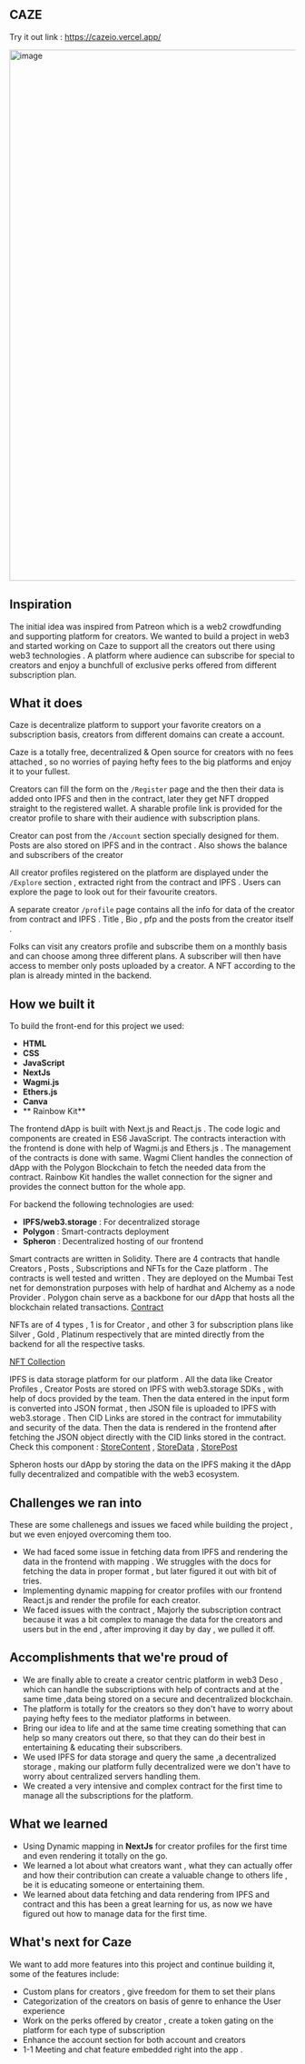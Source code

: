## CAZE

Try it out link : https://cazeio.vercel.app/

<img width="935" alt="image" src="https://user-images.githubusercontent.com/91938348/185983539-e8a897c6-222f-4881-a2cf-e05be427998e.png">


## Inspiration

The initial idea was inspired from Patreon which is a web2 crowdfunding and supporting platform for creators. We wanted to build a project in web3 and started working on Caze to support all the creators out there using web3 technologies . A platform where audience can subscribe for special to creators and enjoy a bunchfull of exclusive perks offered from different subscription plan.

## What it does

Caze is decentralize platform to support your favorite creators on a subscription basis, creators from different domains can create a account.

Caze is a totally free, decentralized & Open source for creators with no fees attached , so no worries of paying hefty fees to the big platforms and enjoy it to your fullest.

Creators can fill the form on the `/Register` page and the then their data is added onto IPFS and then in the contract, later they get NFT dropped straight to the registered wallet. A sharable profile link is provided for the creator profile to share with their audience with subscription plans.

Creator can post from the `/Account` section specially designed for them. Posts are also stored on IPFS and in the contract . Also shows the balance and subscribers of the creator

All creator profiles registered on the platform are displayed under the `/Explore` section , extracted right from the contract and IPFS . Users can explore the page to look out for their favourite creators.

A separate creator `/profile` page contains all the info for data of the creator from contract and IPFS . Title , Bio , pfp and the posts from the creator itself .

Folks can visit any creators profile and subscribe them on a monthly basis and can choose among three different plans. A subscriber will then have access to member only posts uploaded by a creator. A NFT according to the plan is already minted in the backend.

## How we built it

To build the front-end for this project we used:

- **HTML**
- **CSS**
- **JavaScript**
- **NextJs**
- **Wagmi.js**
- **Ethers.js**
- **Canva**
- ** Rainbow Kit**

The frontend dApp is built with Next.js and React.js . The code logic and components are created in ES6 JavaScript. The contracts interaction with the frontend is done with help of Wagmi.js and Ethers.js . The management of the contracts is done with same. Wagmi Client handles the connection of dApp with the Polygon Blockchain to fetch the needed data from the contract. Rainbow Kit handles the wallet connection for the signer and provides the connect button for the whole app.

For backend the following technologies are used:

- **IPFS/web3.storage** : For decentralized storage
- **Polygon** : Smart-contracts deployment
- **Spheron** : Decentralized hosting of our frontend

Smart contracts are written in Solidity. There are 4 contracts that handle Creators , Posts , Subscriptions and NFTs for the Caze platform . The contracts is well tested and written . They are deployed on the Mumbai Test net for demonstration purposes with help of hardhat and Alchemy as a node Provider . Polygon chain serve as a backbone for our dApp that hosts all the blockchain related transactions.
[Contract](https://github.com/kushagrasarathe/caze/tree/main/hardhat/contracts)

NFTs are of 4 types , 1 is for Creator , and other 3 for subscription plans like Silver , Gold , Platinum respectively that are minted directly from the backend for all the respective tasks.

[NFT Collection](https://testnets.opensea.io/collection/caze)

IPFS is data storage platform for our platform . All the data like Creator Profiles , Creator Posts are stored on IPFS with web3.storage SDKs , with help of docs provided by the team. Then the data entered in the input form is converted into JSON format , then JSON file is uploaded to IPFS with web3.storage . Then CID Links are stored in the contract for immutability and security of the data. Then the data is rendered in the frontend after fetching the JSON object directly with the CID links stored in the contract.
Check this component : [StoreContent](https://github.com/kushagrasarathe/caze/blob/main/frontend/src/components/StoreContent.jsx) , [StoreData](https://github.com/kushagrasarathe/caze/blob/main/frontend/src/components/StoreData2.jsx) ,
[StorePost](https://github.com/kushagrasarathe/caze/blob/main/frontend/src/components/StorePost.jsx)

Spheron hosts our dApp by storing the data on the IPFS making it the dApp fully decentralized and compatible with the web3 ecosystem.

## Challenges we ran into

These are some challenegs and issues we faced while building the project , but we even enjoyed overcoming them too.

- We had faced some issue in fetching data from IPFS and rendering the data in the frontend with mapping . We struggles with the docs for fetching the data in proper format , but later figured it out with bit of tries.
- Implementing dynamic mapping for creator profiles with our frontend React.js and render the profile for each creator.
- We faced issues with the contract , Majorly the subscription contract because it was a bit complex to manage the data for the creators and users but in the end , after improving it day by day , we pulled it off.

## Accomplishments that we're proud of

- We are finally able to create a creator centric platform in web3 Deso , which can handle the subscriptions with help of contracts and at the same time ,data being stored on a secure and decentralized blockchain.
- The platform is totally for the creators so they don't have to worry about paying hefty fees to the mediator platforms in between.
- Bring our idea to life and at the same time creating something that can help so many creators out there, so that they can do their best in entertaining & educating their subscribers.
- We used IPFS for data storage and query the same ,a decentralized storage , making our platform fully decentralized were we don't have to worry about centralized servers handling them.
- We created a very intensive and complex contract for the first time to manage all the subscriptions for the platform.

## What we learned

- Using Dynamic mapping in **NextJs** for creator profiles for the first time and even rendering it totally on the go.
- We learned a lot about what creators want , what they can actually offer and how their contribution can create a valuable change to others life , be it is educating someone or entertaining them.
- We learned about data fetching and data rendering from IPFS and contract and this has been a great learning for us, as now we have figured out how to manage data for the first time.

## What's next for Caze

We want to add more features into this project and continue building it, some of the features include:

- Custom plans for creators , give freedom for them to set their plans
- Categorization of the creators on basis of genre to enhance the User experience
- Work on the perks offered by creator , create a token gating on the platform for each type of subscription
- Enhance the account section for both account and creators
- 1-1 Meeting and chat feature embedded right into the app .
